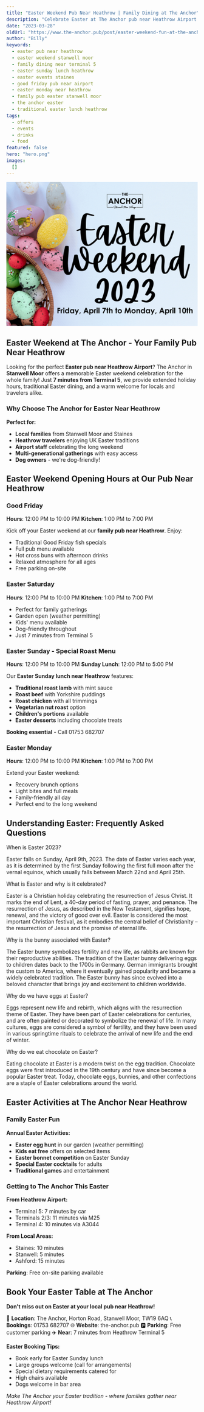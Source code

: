 ```yaml
---
title: "Easter Weekend Pub Near Heathrow | Family Dining at The Anchor"
description: "Celebrate Easter at The Anchor pub near Heathrow Airport. Extended Easter weekend hours, traditional Sunday roast, family-friendly atmosphere in Stanwell Moor. Just 7 minutes from Terminal 5. Easter egg hunts, special menu, and free parking. Perfect for Heathrow travelers and local families."
date: "2023-03-28"
oldUrl: "https://www.the-anchor.pub/post/easter-weekend-fun-at-the-anchor-pub"
author: "Billy"
keywords:
  - easter pub near heathrow
  - easter weekend stanwell moor
  - family dining near terminal 5
  - easter sunday lunch heathrow
  - easter events staines
  - good friday pub near airport
  - easter monday near heathrow
  - family pub easter stanwell moor
  - the anchor easter
  - traditional easter lunch heathrow
tags:
  - offers
  - events
  - drinks
  - food
featured: false
hero: "hero.png"
images:
  []
---
```


  

![Easter Weekend 2023 Campaign](/content/blog/easter-weekend-fun-at-the-anchor-pub/hero.png)

## Easter Weekend at The Anchor - Your Family Pub Near Heathrow

Looking for the perfect **Easter pub near Heathrow Airport**? The Anchor in **Stanwell Moor** offers a memorable Easter weekend celebration for the whole family! Just **7 minutes from Terminal 5**, we provide extended holiday hours, traditional Easter dining, and a warm welcome for locals and travelers alike.

### Why Choose The Anchor for Easter Near Heathrow

**Perfect for:**
- **Local families** from Stanwell Moor and Staines
- **Heathrow travelers** enjoying UK Easter traditions
- **Airport staff** celebrating the long weekend
- **Multi-generational gatherings** with easy access
- **Dog owners** - we're dog-friendly!

## Easter Weekend Opening Hours at Our Pub Near Heathrow

### Good Friday
**Hours**: 12:00 PM to 10:00 PM
**Kitchen**: 1:00 PM to 7:00 PM

Kick off your Easter weekend at our **family pub near Heathrow**. Enjoy:
- Traditional Good Friday fish specials
- Full pub menu available
- Hot cross buns with afternoon drinks
- Relaxed atmosphere for all ages
- Free parking on-site

### Easter Saturday
**Hours**: 12:00 PM to 10:00 PM
**Kitchen**: 1:00 PM to 7:00 PM

- Perfect for family gatherings
- Garden open (weather permitting)
- Kids' menu available
- Dog-friendly throughout
- Just 7 minutes from Terminal 5

### Easter Sunday - Special Roast Menu
**Hours**: 12:00 PM to 10:00 PM
**Sunday Lunch**: 12:00 PM to 5:00 PM

Our **Easter Sunday lunch near Heathrow** features:
- **Traditional roast lamb** with mint sauce
- **Roast beef** with Yorkshire puddings
- **Roast chicken** with all trimmings
- **Vegetarian nut roast** option
- **Children's portions** available
- **Easter desserts** including chocolate treats

**Booking essential** - Call 01753 682707

### Easter Monday
**Hours**: 12:00 PM to 10:00 PM
**Kitchen**: 1:00 PM to 7:00 PM

Extend your Easter weekend:
- Recovery brunch options
- Light bites and full meals
- Family-friendly all day
- Perfect end to the long weekend

  

## Understanding Easter: Frequently Asked Questions

When is Easter 2023?

Easter falls on Sunday, April 9th, 2023. The date of Easter varies each year, as it is determined by the first Sunday following the first full moon after the vernal equinox, which usually falls between March 22nd and April 25th.

What is Easter and why is it celebrated?

Easter is a Christian holiday celebrating the resurrection of Jesus Christ. It marks the end of Lent, a 40-day period of fasting, prayer, and penance. The resurrection of Jesus, as described in the New Testament, signifies hope, renewal, and the victory of good over evil. Easter is considered the most important Christian festival, as it embodies the central belief of Christianity – the resurrection of Jesus and the promise of eternal life.

Why is the bunny associated with Easter?

The Easter bunny symbolizes fertility and new life, as rabbits are known for their reproductive abilities. The tradition of the Easter bunny delivering eggs to children dates back to the 1700s in Germany. German immigrants brought the custom to America, where it eventually gained popularity and became a widely celebrated tradition. The Easter bunny has since evolved into a beloved character that brings joy and excitement to children worldwide.

Why do we have eggs at Easter?

Eggs represent new life and rebirth, which aligns with the resurrection theme of Easter. They have been part of Easter celebrations for centuries, and are often painted or decorated to symbolize the renewal of life. In many cultures, eggs are considered a symbol of fertility, and they have been used in various springtime rituals to celebrate the arrival of new life and the end of winter.

Why do we eat chocolate on Easter?

Eating chocolate at Easter is a modern twist on the egg tradition. Chocolate eggs were first introduced in the 19th century and have since become a popular Easter treat. Today, chocolate eggs, bunnies, and other confections are a staple of Easter celebrations around the world.

## Easter Activities at The Anchor Near Heathrow

### Family Easter Fun

**Annual Easter Activities:**
- **Easter egg hunt** in our garden (weather permitting)
- **Kids eat free** offers on selected items
- **Easter bonnet competition** on Easter Sunday
- **Special Easter cocktails** for adults
- **Traditional games** and entertainment

### Getting to The Anchor This Easter

**From Heathrow Airport:**
- Terminal 5: 7 minutes by car
- Terminals 2/3: 11 minutes via M25
- Terminal 4: 10 minutes via A3044

**From Local Areas:**
- Staines: 10 minutes
- Stanwell: 5 minutes
- Ashford: 15 minutes

**Parking**: Free on-site parking available

## Book Your Easter Table at The Anchor

**Don't miss out on Easter at your local pub near Heathrow!**

📍 **Location**: The Anchor, Horton Road, Stanwell Moor, TW19 6AQ
📞 **Bookings**: 01753 682707
🌐 **Website**: the-anchor.pub
🅿️ **Parking**: Free customer parking
✈️ **Near**: 7 minutes from Heathrow Terminal 5

**Easter Booking Tips:**
- Book early for Easter Sunday lunch
- Large groups welcome (call for arrangements)
- Special dietary requirements catered for
- High chairs available
- Dogs welcome in bar area

*Make The Anchor your Easter tradition - where families gather near Heathrow Airport!*
